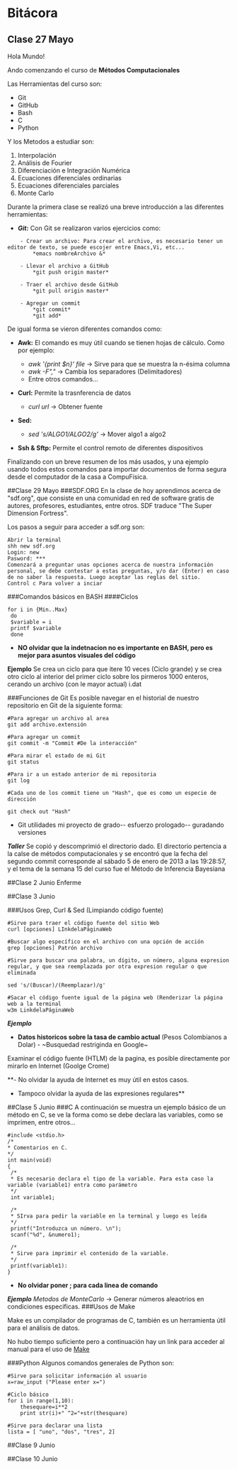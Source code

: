 # **Bitácora** #
## Clase 27 Mayo ##

Hola Mundo!

Ando comenzando el curso de **Métodos Computacionales**

Las Herramientas del curso son:

- Git
- GitHub
- Bash
- C
- Python

Y los Metodos a estudiar son:

1. Interpolación 
2. Análisis de Fourier
3. Diferenciación e Integración Numérica
4. Ecuaciones diferenciales ordinarias
5. Ecuaciones diferenciales parciales
6. Monte Carlo


Durante la primera clase se realizó una breve introducción  a las diferentes herramientas:

- ***Git:*** Con Git se realizaron varios ejercicios como:
```
	- Crear un archivo: Para crear el archivo, es necesario tener un editor de texto, se puede escojer entre Emacs,Vi, etc... 
		*emacs nombreArchivo &*

	- Llevar el archivo a GitHub
		*git push origin master*

	- Traer el archivo desde GitHub
		*git pull origin master*
	
	- Agregar un commit 
		*git commit* 
		*git add*
```

De igual forma se vieron diferentes comandos como:

- **Awk:** El comando es muy útil cuando se tienen hojas de cálculo. Como por ejemplo:

	- *awk '{print $n}' file* -> Sirve para que se muestra la n-ésima columna 
	- *awk -F","* -> Cambia los separadores (Delimitadores)
	- Entre otros comandos...
	
- **Curl:** Permite la trasnferencia de datos
	- *curl url* -> Obtener fuente

- **Sed:**
	- *sed 's/ALGO1/ALGO2/g'* -> Mover algo1 a algo2

- **Ssh & Sftp:** Permite el control remoto de diferentes dispositivos


Finalizando con un breve resumen de los más usados, y una ejemplo usando todos estos comandos para importar documentos de forma segura desde el computador de la casa a CompuFísica.

##Clase 29 Mayo
###SDF.ORG
En la clase de hoy aprendimos acerca de "sdf.org", que consiste en una comunidad en red de software gratis de autores, profesores, estudiantes, entre otros. SDF traduce "The Super Dimension Fortress".

Los pasos a seguir para acceder a sdf.org son:

```
Abrir la terminal
shh new sdf.org
Login: new
Pasword: ***
Comenzará a preguntar unas opciones acerca de nuestra información personal, se debe contestar a estas preguntas, y/o dar (Enter) en caso de no saber la respuesta. Luego aceptar las reglas del sitio.
Control c Para volver a inciar 
```
###Comandos básicos en BASH
####Ciclos
```
for i in {Min..Max}
 do
 $variable = i
 printf $variable
 done
```
- **NO olvidar que la indetnacion no es importante en BASH, pero es mejor para asuntos visuales del código**

**Ejemplo**
Se crea un ciclo para que itere 10 veces (Ciclo grande) y se crea otro ciclo al interior del primer ciclo sobre los pirmeros 1000 enteros, cerando un archivo (con le mayor actual) i.dat 

###Funciones de Git
Es posible navegar en el historial de nuestro repositorio en Git de la siguiente forma: 

```
#Para agregar un archivo al area 
git add archivo.extensión

#Para agregar un commit 
git commit -m "Commit #De la interacción"

#Para mirar el estado de mi Git
git status

#Para ir a un estado anterior de mi repositoria
git log

#Cada uno de los commit tiene un "Hash", que es como un especie de dirección 

git check out "Hash"
```
- Git utilidades mi proyecto de grado-- esfuerzo prologado-- guradando versiones 

***Taller***
Se copió y descomprimió el directorio dado. El directorio pertencia a la calse de métodos computacionales y se encontró que la fecha del segundo commit corresponde al sábado 5 de enero de 2013 a las 19:28:57, y el tema de la semana 15 del curso fue el Método de Inferencia Bayesiana

##Clase 2 Junio
Enferme

##Clase 3 Junio

###Usos Grep, Curl & Sed (Limpiando código fuente)
```
#Sirve para traer el código fuente del sitio Web
curl [opciones] LInkdelaPáginaWeb

#Buscar algo específico en el archivo con una opción de acción 
grep [opciones] Patrón archivo
 
#Sirve para buscar una palabra, un dígito, un número, alguna expresion regular, y que sea reemplazada por otra expresion regular o que eliminada

sed 's/(Buscar)/(Reemplazar)/g'

#Sacar el código fuente igual de la página web (Renderizar la página web a la terminal
w3m LinkdelaPáginaWeb

```
***Ejemplo***
- **Datos historicos sobre la tasa de cambio actual** (Pesos Colombianos a Dolar) - ~Busquedad restriginda en Google~

Examinar el código fuente (HTLM) de la pagina, es posible directamente por mirarlo en Internet (Goolge Crome)

**- No olvidar la ayuda de Internet es muy útil en estos casos.
- Tampoco olvidar la ayuda de las expresiones regulares**

##Clase 5 Junio
###C
A continuación se muestra un ejemplo básico de un método en C, se ve la forma como se debe declara las variables, como se imprimen, entre otros...
```
#include <stdio.h>
/*
* Comentarios en C. 
*/
int main(void)
{
 /*
 * Es necesario declara el tipo de la variable. Para esta caso la variable (variable1) entra como parámetro
 */
 int variable1;

 /*
 * SIrva para pedir la variable en la terminal y luego es leída
 */
 printf("Introduzca un número. \n");
 scanf("%d", &numero1);

 /*
 * Sirve para imprimir el contenido de la variable.
 */
 printf(variable1):
}
```
- **No olvidar poner ; para cada linea de comando**

***Ejemplo***
*Metodos de MonteCarlo* -> Generar números aleaotrios en condiciones especificas.
###Usos de Make 

Make es un compilador de programas de C, también es un herramienta útil para el análisis de datos.

No hubo tiempo suficiente pero a continuación hay un link para acceder al manual para el uso de  [Make](http://software-carpentry.org/v4/make/basics.html) 

###Python
Algunos comandos generales de Python son:
```
#Sirve para solicitar información al usuario
x=raw_input ("Please enter x=")

#Ciclo básico
for i in range(1,10):
	thesequare=i**2	
	print str(i)+" ^2="+str(thesquare)

#Sirve para declarar una lista
lista = [ "uno", "dos", "tres", 2]
```

##Clase 9 Junio

##Clase 10 Junio

